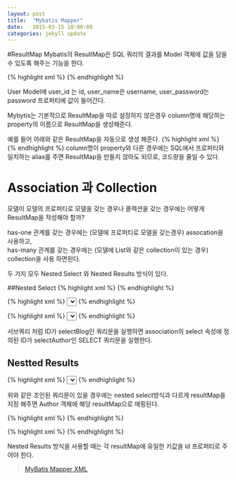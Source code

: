```yaml
---
layout: post
title:  "Mybatis Mapper"
date:   2015-03-15 18:00:00
categories: jekyll update
---
```


#ResultMap
Mybatis의 ResultMap은 SQL 쿼리의 결과를 Model 객체에 값을 담을 수 있도록 해주는 기능을 한다.   

{% highlight xml %}
<resultMap id="userResultMap" type="User">
  <id property="id" column="user_id" />
  <result property="username" column="user_name"/>
  <result property="password" column="user_password"/>
</resultMap>
{% endhighlight %}

User Model에 user_id 는 id, user_name은 username, user_password는 password 프로퍼티에 값이 들어간다.

Mybytis는 기본적으로 ResultMap을 따로 설정하지 않은경우 column명에 해당하는 property의 이름으로 ResultMap을 생성해준다.

예를 들어 아래와 같은 ResultMap을 자동으로 생성 해준다.
{% highlight xml %}
<resultMap id="userResultMap" type="User">
  <id property="user_id" column="user_id" />
  <result property="user_name" column="user_name"/>
  <result property="user_password" column="user_password"/>
</resultMap>
{% endhighlight %}
column명이 property와 다른 경우에는 SQL에서 프로퍼티와 일치하는 alias를 주면 ResultMap을 만들지 않아도 되므로, 코드량을 줄일 수 있다.

# Association 과 Collection

모델이 모델의 프로퍼티로 모델을 갖는 경우나 콜렉션을 갖는 경우에는 어떻게 ResultMap을 작성해야 할까? 

has-one 관계를 갖는 경우에는 (모델에 프로퍼티로 모델을 갖는경우) assocation을 사용하고,  
has-many 관계를 갖는 경우에는 (모델에 List<T>와 같은 collection이 있는 경우) collection을 사용 하면된다.

두 가지 모두 Nested Select 와 Nested Results 방식이 있다. 

##Nested Select 
{% highlight xml %}
<resultMap id="blogResult" type="Blog">
  <association property="author" column="author_id" javaType="Author" select="selectAuthor"/>
</resultMap>
{% endhighlight %}

{% highlight xml %}
<select id="selectBlog" resultMap="blogResult">
  SELECT * FROM BLOG WHERE ID = #{id}
</select>
{% endhighlight %}

{% highlight xml %}
<select id="selectAuthor" resultType="Author">
  SELECT * FROM AUTHOR WHERE ID = #{id}
</select>
{% endhighlight %}

서브쿼리 처럼 ID가 selectBlog인 쿼리문을 실행하면 association의 select 속성에 정의된 ID가 selectAuthor인 SELECT 쿼리문을 실행한다.

## Nestted Results

{% highlight xml %}
<select id="selectBlog" resultMap="blogResult">
  select
    B.id            as blog_id,
    B.title         as blog_title,
    B.author_id     as blog_author_id,
    A.id            as author_id,
    A.username      as author_username,
    A.password      as author_password,
    A.email         as author_email,
    A.bio           as author_bio
  from Blog B left outer join Author A on B.author_id = A.id
  where B.id = #{id}
</select>
{% endhighlight %}

위와 같은 조인된 쿼리문이 있을 경우에는 nested select방식과 다르게 resultMap을 지정 해주면 Author 객체에 해당 resultMap으로 매핑된다. 

{% highlight xml %}
<resultMap id="blogResult" type="Blog">
  <id property="id" column="blog_id" />
  <result property="title" column="blog_title"/>
  <association property="author" column="blog_author_id" javaType="Author" resultMap="authorResult"/>
</resultMap>
{% endhighlight %}

{% highlight xml %}
<resultMap id="authorResult" type="Author">
  <id property="id" column="author_id"/>
  <result property="username" column="author_username"/>
  <result property="password" column="author_password"/>
  <result property="email" column="author_email"/>
  <result property="bio" column="author_bio"/>
</resultMap>
{% endhighlight %}

Nested Results 방식을 사용할 때는 각 resultMap에 유일한 키값을 id 프로퍼티로 주어야 한다. 

> [MyBatis Mapper XML][MyBatis Mapper XML]

[MyBatis Mapper XML]:https://mybatis.github.io/mybatis-3/ko/sqlmap-xml.html

